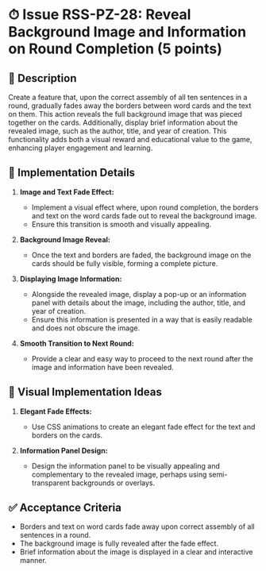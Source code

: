# ⏱ Issue RSS-PZ-28: Reveal Background Image and Information on Round Completion (5 points)

## 📝 Description

Create a feature that, upon the correct assembly of all ten sentences in a round, gradually fades away the borders between word cards and the text on them. This action reveals the full background image that was pieced together on the cards. Additionally, display brief information about the revealed image, such as the author, title, and year of creation. This functionality adds both a visual reward and educational value to the game, enhancing player engagement and learning.

## 🔨 Implementation Details

1. **Image and Text Fade Effect:**
   - Implement a visual effect where, upon round completion, the borders and text on the word cards fade out to reveal the background image.
   - Ensure this transition is smooth and visually appealing.

2. **Background Image Reveal:**
   - Once the text and borders are faded, the background image on the cards should be fully visible, forming a complete picture.

3. **Displaying Image Information:**
   - Alongside the revealed image, display a pop-up or an information panel with details about the image, including the author, title, and year of creation.
   - Ensure this information is presented in a way that is easily readable and does not obscure the image.

4. **Smooth Transition to Next Round:**
   - Provide a clear and easy way to proceed to the next round after the image and information have been revealed.

## 🎨 Visual Implementation Ideas

1. **Elegant Fade Effects:**
   - Use CSS animations to create an elegant fade effect for the text and borders on the cards.

2. **Information Panel Design:**
   - Design the information panel to be visually appealing and complementary to the revealed image, perhaps using semi-transparent backgrounds or overlays.

## ✅ Acceptance Criteria

- Borders and text on word cards fade away upon correct assembly of all sentences in a round.
- The background image is fully revealed after the fade effect.
- Brief information about the image is displayed in a clear and interactive manner.
